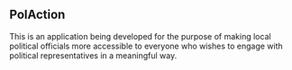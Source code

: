 ## PolAction

This is an application being developed for the purpose of making local political officials 
more accessible to everyone who wishes to engage with political representatives in a meaningful way.
<br>

